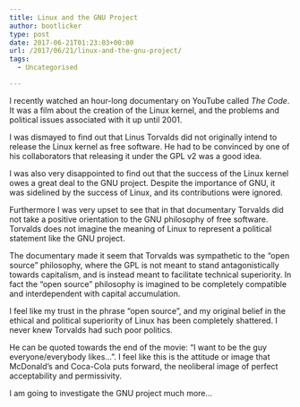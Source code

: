 ```yaml
---
title: Linux and the GNU Project
author: bootlicker
type: post
date: 2017-06-21T01:23:03+00:00
url: /2017/06/21/linux-and-the-gnu-project/
tags:
  - Uncategorised

---
```

I recently watched an hour-long documentary on YouTube called _The Code_. It was a film about the creation of the Linux kernel, and the problems and political issues associated with it up until 2001.

I was dismayed to find out that Linus Torvalds did not originally intend to release the Linux kernel as free software. He had to be convinced by one of his collaborators that releasing it under the GPL v2 was a good idea.

I was also very disappointed to find out that the success of the Linux kernel owes a great deal to the GNU project. Despite the importance of GNU, it was sidelined by the success of Linux, and its contributions were ignored.

Furthermore I was very upset to see that in that documentary Torvalds did not take a positive orientation to the GNU philosophy of free software. Torvalds does not imagine the meaning of Linux to represent a political statement like the GNU project.

The documentary made it seem that Torvalds was sympathetic to the &#8220;open source&#8221; philosophy, where the GPL is not meant to stand antagonistically towards capitalism, and is instead meant to facilitate technical superiority. In fact the &#8220;open source&#8221; philosophy is imagined to be completely compatible and interdependent with capital accumulation.

I feel like my trust in the phrase &#8220;open source&#8221;, and my original belief in the ethical and political superiority of Linux has been completely shattered. I never knew Torvalds had such poor politics.

He can be quoted towards the end of the movie: &#8220;I want to be the guy everyone/everybody likes&#8230;&#8221;. I feel like this is the attitude or image that McDonald&#8217;s and Coca-Cola puts forward, the neoliberal image of perfect acceptability and permissivity.

I am going to investigate the GNU project much more&#8230;

